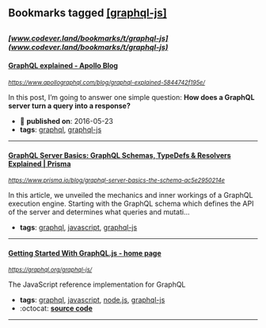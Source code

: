 ## Bookmarks tagged [[graphql-js]](https://www.codever.land/search?q=[graphql-js])

_<sup><sup>[www.codever.land/bookmarks/t/graphql-js](www.codever.land/bookmarks/t/graphql-js)</sup></sup>_
---
#### [GraphQL explained - Apollo Blog](https://www.apollographql.com/blog/graphql-explained-5844742f195e/)
_<sup>https://www.apollographql.com/blog/graphql-explained-5844742f195e/</sup>_

In this post, I’m going to answer one simple question: **How does a GraphQL server turn a query into a response?**
* :calendar: **published on**: 2016-05-23
* **tags**: [graphql](../tagged/graphql.md), [graphql-js](../tagged/graphql-js.md)
---
#### [GraphQL Server Basics: GraphQL Schemas, TypeDefs & Resolvers Explained | Prisma](https://www.prisma.io/blog/graphql-server-basics-the-schema-ac5e2950214e)
_<sup>https://www.prisma.io/blog/graphql-server-basics-the-schema-ac5e2950214e</sup>_

In this article, we unveiled the mechanics and inner workings of a GraphQL execution engine. Starting with the GraphQL schema which defines the API of the server and determines what queries and mutati...
* **tags**: [graphql](../tagged/graphql.md), [javascript](../tagged/javascript.md), [graphql-js](../tagged/graphql-js.md)
---
#### [Getting Started With GraphQL.js - home page](https://graphql.org/graphql-js/)
_<sup>https://graphql.org/graphql-js/</sup>_

The JavaScript reference implementation for GraphQL
* **tags**: [graphql](../tagged/graphql.md), [javascript](../tagged/javascript.md), [node.js](../tagged/node.js.md), [graphql-js](../tagged/graphql-js.md)
* :octocat: **[source code](https://github.com/graphql/graphql-js)**
---
